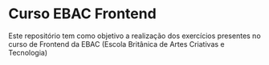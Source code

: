 # Curso EBAC Frontend

Este repositório tem como objetivo a realização dos exercícios presentes no curso de Frontend da EBAC (Escola Britânica de Artes Criativas e Tecnologia)
